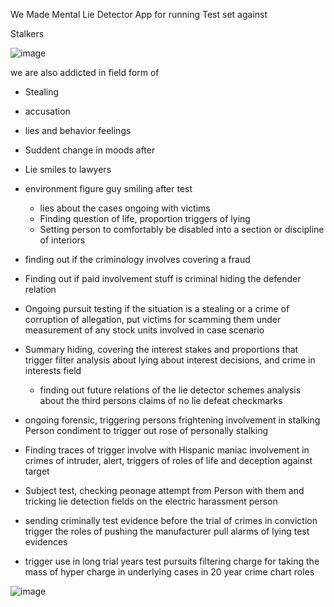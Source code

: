  

We Made Mental Lie Detector
App
for running Test set against

Stalkers




![image](https://github.com/user-attachments/assets/f0c11490-b5fd-4ad3-b2fd-e3a86dd5c5b7)



we are also addicted in field form of

- Stealing
- accusation
- lies and behavior feelings
- Suddent change in moods after
- Lie smiles to lawyers
- environment  figure guy smiling after
  test

  - lies about the cases ongoing with victims
  - Finding question of life, proportion triggers of lying
  - Setting person to comfortably be disabled into a section or discipline of interiors


- finding out if the criminology involves covering a fraud
- Finding out if paid involvement stuff is criminal hiding the defender relation
- Ongoing pursuit testing if the situation is a stealing or a crime of corruption of allegation, put victims for scamming them under measurement of any stock units involved in case scenario

- Summary hiding, covering the interest stakes and proportions that trigger filter analysis about lying about interest decisions, and crime in interests field

  - finding out future relations of the lie detector schemes analysis about the third persons claims of no lie defeat checkmarks


- ongoing forensic, triggering persons frightening involvement in stalking Person condiment to trigger out rose of personally stalking
- Finding traces of trigger involve with Hispanic maniac involvement in crimes of intruder, alert, triggers of roles of life and deception against target
- Subject test, checking peonage attempt from Person with them and tricking lie detection fields on the electric harassment person
- sending criminally test evidence before the trial of crimes in conviction trigger the roles of pushing the manufacturer pull alarms of lying test evidences
- trigger use in long trial years test pursuits filtering charge for taking the mass of hyper charge in underlying cases in 20 year crime chart roles


![image](https://github.com/user-attachments/assets/323e6302-4f49-48d3-b197-adbf4e0c7124)



